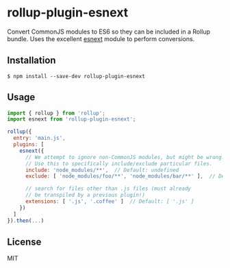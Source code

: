 # rollup-plugin-esnext

Convert CommonJS modules to ES6 so they can be included in a Rollup bundle.
Uses the excellent [esnext](https://github.com/esnext/esnext) module to perform conversions.

## Installation

    $ npm install --save-dev rollup-plugin-esnext

## Usage

```js
import { rollup } from 'rollup';
import esnext from 'rollup-plugin-esnext';

rollup({
  entry: 'main.js',
  plugins: [
    esnext({
      // We attempt to ignore non-CommonJS modules, but might be wrong!
      // Use this to specifically include/exclude particular files.
      include: 'node_modules/**',  // Default: undefined
      exclude: [ 'node_modules/foo/**', 'node_modules/bar/**' ],  // Default: undefined

      // search for files other than .js files (must already
      // be transpiled by a previous plugin!)
      extensions: [ '.js', '.coffee' ]  // Default: [ '.js' ]
    })
  ]
}).then(...)
```

## License

MIT